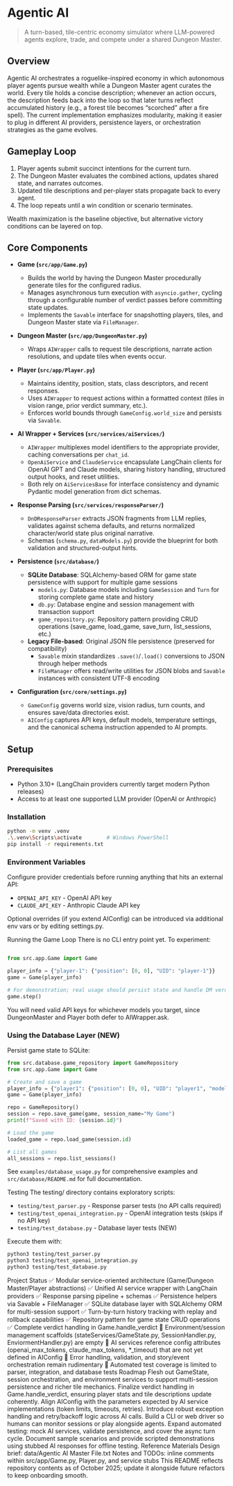 # Agentic AI

> A turn-based, tile-centric economy simulator where LLM-powered agents explore, trade, and compete under a shared Dungeon Master.

## Overview

Agentic AI orchestrates a roguelike-inspired economy in which autonomous player agents pursue wealth while a Dungeon Master agent curates the world. Every tile holds a concise description; whenever an action occurs, the description feeds back into the loop so that later turns reflect accumulated history (e.g., a forest tile becomes “scorched” after a fire spell). The current implementation emphasizes modularity, making it easier to plug in different AI providers, persistence layers, or orchestration strategies as the game evolves.

## Gameplay Loop

1. Player agents submit succinct intentions for the current turn.
2. The Dungeon Master evaluates the combined actions, updates shared state, and narrates outcomes.
3. Updated tile descriptions and per-player stats propagate back to every agent.
4. The loop repeats until a win condition or scenario terminates.

Wealth maximization is the baseline objective, but alternative victory conditions can be layered on top.

## Core Components

- **Game (`src/app/Game.py`)**  
  - Builds the world by having the Dungeon Master procedurally generate tiles for the configured radius.  
  - Manages asynchronous turn execution with `asyncio.gather`, cycling through a configurable number of verdict passes before committing state updates.  
  - Implements the `Savable` interface for snapshotting players, tiles, and Dungeon Master state via `FileManager`.

- **Dungeon Master (`src/app/DungeonMaster.py`)**  
  - Wraps `AIWrapper` calls to request tile descriptions, narrate action resolutions, and update tiles when events occur.

- **Player (`src/app/Player.py`)**  
  - Maintains identity, position, stats, class descriptors, and recent responses.  
  - Uses `AIWrapper` to request actions within a formatted context (tiles in vision range, prior verdict summary, etc.).  
  - Enforces world bounds through `GameConfig.world_size` and persists via `Savable`.

- **AI Wrapper + Services (`src/services/aiServices/`)**  
  - `AIWrapper` multiplexes model identifiers to the appropriate provider, caching conversations per `chat_id`.  
  - `OpenAiService` and `ClaudeService` encapsulate LangChain clients for OpenAI GPT and Claude models, sharing history handling, structured output hooks, and reset utilities.  
  - Both rely on `AiServicesBase` for interface consistency and dynamic Pydantic model generation from dict schemas.

- **Response Parsing (`src/services/responseParser/`)**  
  - `DnDResponseParser` extracts JSON fragments from LLM replies, validates against schema defaults, and returns normalized character/world state plus original narrative.  
  - Schemas (`schema.py`, `dataModels.py`) provide the blueprint for both validation and structured-output hints.

- **Persistence (`src/database/`)**  
  - **SQLite Database**: SQLAlchemy-based ORM for game state persistence with support for multiple game sessions
    - `models.py`: Database models including `GameSession` and `Turn` for storing complete game state and history
    - `db.py`: Database engine and session management with transaction support
    - `game_repository.py`: Repository pattern providing CRUD operations (save_game, load_game, save_turn, list_sessions, etc.)
  - **Legacy File-based**: Original JSON file persistence (preserved for compatibility)
    - `Savable` mixin standardizes `.save()`/`.load()` conversions to JSON through helper methods
    - `FileManager` offers read/write utilities for JSON blobs and `Savable` instances with consistent UTF-8 encoding

- **Configuration (`src/core/settings.py`)**  
  - `GameConfig` governs world size, vision radius, turn counts, and ensures save/data directories exist.  
  - `AIConfig` captures API keys, default models, temperature settings, and the canonical schema instruction appended to AI prompts.

## Setup

### Prerequisites
- Python 3.10+ (LangChain providers currently target modern Python releases)
- Access to at least one supported LLM provider (OpenAI or Anthropic)

### Installation

```bash
python -m venv .venv
.\.venv\Scripts\activate        # Windows PowerShell
pip install -r requirements.txt
```

### Environment Variables

Configure provider credentials before running anything that hits an external API:

- `OPENAI_API_KEY` - OpenAI API key
- `CLAUDE_API_KEY` - Anthropic Claude API key

Optional overrides (if you extend AIConfig) can be introduced via additional env vars or by editing settings.py.

Running the Game Loop
There is no CLI entry point yet. To experiment:

```python

from src.app.Game import Game

player_info = {"player-1": {"position": [0, 0], "UID": "player-1"}}
game = Game(player_info)

# For demonstration; real usage should persist state and handle DM verdicts.
game.step()

```

You will need valid API keys for whichever models you target, since DungeonMaster and Player both defer to AIWrapper.ask.

### Using the Database Layer (NEW)

Persist game state to SQLite:

```python
from src.database.game_repository import GameRepository
from src.app.Game import Game

# Create and save a game
player_info = {"player1": {"position": [0, 0], "UID": "player1", "model": "mock"}}
game = Game(player_info)

repo = GameRepository()
session = repo.save_game(game, session_name="My Game")
print(f"Saved with ID: {session.id}")

# Load the game
loaded_game = repo.load_game(session.id)

# List all games
all_sessions = repo.list_sessions()
```

See `examples/database_usage.py` for comprehensive examples and `src/database/README.md` for full documentation.

Testing
The testing/ directory contains exploratory scripts:

- `testing/test_parser.py` - Response parser tests (no API calls required)
- `testing/test_openai_integration.py` - OpenAI integration tests (skips if no API key)
- `testing/test_database.py` - Database layer tests (NEW)

Execute them with:

```bash
python3 testing/test_parser.py
python3 testing/test_openai_integration.py
python3 testing/test_database.py
```

Project Status
✅ Modular service-oriented architecture (Game/Dungeon Master/Player abstractions)
✅ Unified AI service wrapper with LangChain providers
✅ Response parsing pipeline + schemas
✅ Persistence helpers via Savable + FileManager
✅ SQLite database layer with SQLAlchemy ORM for multi-session support
✅ Turn-by-turn history tracking with replay and rollback capabilities
✅ Repository pattern for game state CRUD operations
✅ Complete verdict handling in Game.handle_verdict
🔄 Environment/session management scaffolds (stateServices/GameState.py, SessionHandler.py, EnviormentHandler.py) are empty
🔄 AI services reference config attributes (openai_max_tokens, claude_max_tokens, *_timeout) that are not yet defined in AIConfig
🔄 Error handling, validation, and story/event orchestration remain rudimentary
🔄 Automated test coverage is limited to parser, integration, and database tests
Roadmap
Flesh out GameState, session orchestration, and environment services to support multi-session persistence and richer tile mechanics.
Finalize verdict handling in Game.handle_verdict, ensuring player stats and tile descriptions update coherently.
Align AIConfig with the parameters expected by AI service implementations (token limits, timeouts, retries).
Introduce robust exception handling and retry/backoff logic across AI calls.
Build a CLI or web driver so humans can monitor sessions or play alongside agents.
Expand automated testing: mock AI services, validate persistence, and cover the async turn cycle.
Document sample scenarios and provide scripted demonstrations using stubbed AI responses for offline testing.
Reference Materials
Design brief: data/Agentic AI Master File.txt
Notes and TODOs: inline comments within src/app/Game.py, Player.py, and service stubs
This README reflects repository contents as of October 2025; update it alongside future refactors to keep onboarding smooth.


